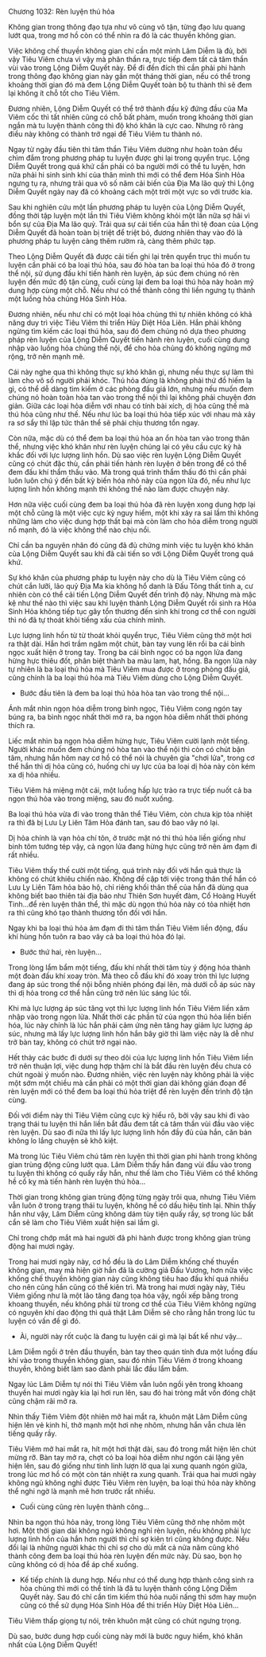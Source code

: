 




Chương 1032: Rèn luyện thú hỏa




Không gian trong thông đạo tựa như vô cùng vô tận, từng đạo lưu quang lướt qua, trong mơ hồ còn có thể nhìn ra đó là các thuyền không gian.

Việc không chế thuyền không gian chỉ cần một mình Lâm Diễm là đủ, bởi vậy Tiêu Viêm chưa vì vậy mà phân thần ra, trực tiếp đem tất cả tâm thần vùi vào trong Lộng Diễm Quyết này. Để đi đến đích thì cần phải phi hành trong thông đạo không gian này gần một tháng thời gian, nếu có thể trong khoảng thời gian đó mà đem Lộng Diễm Quyết toàn bộ tu thành thì sẽ đem lại không ít chỗ tốt cho Tiêu Viêm.

Đương nhiên, Lộng Diễm Quyết có thể trở thành đấu kỹ đứng đầu của Ma Viêm cốc thì tất nhiên cũng có chỗ bất phàm, muốn trong khoảng thời gian ngắn mà tu luyện thành công thì độ khó khăn là cực cao. Nhưng rõ ràng điều này không có thành trở ngại để Tiêu Viêm tu thành nó.

Ngay từ ngày đầu tiên thì tâm thần Tiêu Viêm dường như hoàn toàn đều chìm đắm trong phương pháp tu luyện được ghi lại trong quyển trục. Lộng Diễm Quyết trong quá khứ cần phải có ba người mới có thể tu luyện, hơn nữa phải hi sinh sinh khí của thân mình thì mới có thể đem Hóa Sinh Hỏa ngưng tụ ra, nhưng trải qua vô số năm cải biến của Địa Ma lão quỷ thì Lộng Diễm Quyết ngày nay đã có khoảng cách một trời một vực so với trước kia.

Sau khi nghiên cứu một lần phương pháp tu luyện của Lộng Diễm Quyết, đồng thời tập luyện một lần thì Tiêu Viêm không khỏi một lần nữa sợ hãi vì bổn sự của Địa Ma lão quỷ. Trải qua sự cải tiến của hắn thì tệ đoan của Lộng Diễm Quyết đã hoàn toàn bị triệt để triệt bỏ, đương nhiên thay vào đó là phương pháp tu luyện càng thêm rườm rà, càng thêm phức tạp.

Theo Lộng Diễm Quyết đã được cải tiến ghi lại trên quyển trục thì muốn tu luyện cần phải có ba loại thú hỏa, sau đó hòa tan ba loại thú hỏa đó ở trong thể nội, sử dụng đấu khí tiến hành rèn luyện, áp súc đem chúng nó rèn luyện đến mức độ tận cùng, cuối cùng lại đem ba loại thú hỏa này hoàn mỹ dung hợp cùng một chỗ. Nếu như có thể thành công thì liền ngưng tụ thành một luồng hỏa chủng Hóa Sinh Hỏa.

Đương nhiên, nếu như chỉ có một loại hỏa chủng thì tự nhiên không có khả năng duy trì việc Tiêu Viêm thi triển Hủy Diệt Hỏa Liên. Hắn phải không ngừng tìm kiếm các loại thú hỏa, sau đó đem chúng nó dựa theo phương pháp rèn luyện của Lộng Diễm Quyết tiến hành rèn luyện, cuối cùng dung nhập vào luồng hỏa chủng thể nội, để cho hỏa chủng đó không ngừng mở rộng, trở nên mạnh mẽ.

Cái này nghe qua thì không thực sự khó khăn gì, nhưng nếu thực sự làm thì làm cho vô số người phải khóc. Thú hỏa đúng là không phải thứ đồ hiếm lạ gì, có thể dễ dàng tìm kiếm ở các phòng đấu giá lớn, nhưng nếu muốn đem chúng nó hoàn toàn hòa tan vào trong thể nội thì lại không phải chuyện đơn giản. Giữa các loại hỏa diễm với nhau có tính bài xích, dị hỏa cũng thế mà thú hỏa cũng như thế. Nếu như lúc ba loại thú hỏa tiếp xúc với nhau mà xảy ra sơ sẩy thì lập tức thân thể sẽ phải chịu thương tổn ngay.

Còn nữa, mặc dù có thể đem ba loại thú hỏa an ổn hòa tan vào trong thân thể, nhưng việc khó khăn như rèn luyện chúng lại có yêu cầu cực kỳ hà khắc đối với lực lượng linh hồn. Dù sao việc rèn luyện Lộng Diễm Quyết cũng có chút đặc thù, cần phải tiến hành rèn luyện ở bên trong để có thể đem đấu khí thẩm thấu vào. Mà trong quá trình thẩm thấu đó thì cần phải luôn luôn chú ý đến bất kỳ biến hóa nhỏ này của ngọn lửa đó, nếu như lực lượng linh hồn không mạnh thì không thể nào làm được chuyện này.

Hơn nữa việc cuối cùng đem ba loại thú hỏa đã rèn luyện xong dung hợp lại một chỗ cũng là một việc cực kỳ nguy hiểm, một khi xảy ra sai lầm thì không những làm cho việc dung hợp thất bại mà còn làm cho hỏa diễm trong người nổ mạnh, đó là việc không thể nào chịu nổi.

Chỉ cần ba nguyên nhân đó cũng đã đủ chứng minh việc tu luyện khó khăn của Lộng Diễm Quyết sau khi đã cải tiến so với Lộng Diễm Quyết trong quá khứ.

Sự khó khăn của phương pháp tu luyện này cho dù là Tiêu Viêm cũng có chút cắn lưỡi, lão quỷ Địa Ma kia không hổ danh là Đấu Tông thất tinh a, cư nhiên còn có thể cải tiến Lộng Diễm Quyết đến trình độ này. Nhưng mà mặc kệ như thế nào thì việc sau khi luyện thành Lộng Diễm Quyết rồi sinh ra Hóa Sinh Hỏa không tiếp tục gây tổn thương đến sinh khí trong cơ thể con người thì nó đã tự thoát khỏi tiếng xấu của chính mình.

Lực lượng linh hồn từ từ thoát khỏi quyển trục, Tiêu Viêm cũng thở một hơi ra thật dài. Hắn hơi trầm ngâm một chút, bàn tay vung lên rồi ba cái bình ngọc xuất hiện ở trong tay. Trong ba cái bình ngọc có ba ngọn lửa đang hừng hực thiêu đốt, phân biệt thành ba màu lam, hạt, hồng. Ba ngọn lửa này tự nhiên là ba loại thú hỏa mà Tiêu Viêm mua được ở trong phòng đấu giá, cũng chính là ba loại thú hỏa mà Tiêu Viêm dùng cho Lộng Diễm Quyết.

- Bước đầu tiên là đem ba loại thú hỏa hòa tan vào trong thể nội…

Ánh mắt nhìn ngọn hỏa diễm trong bình ngọc, Tiêu Viêm cong ngón tay búng ra, ba bình ngọc nhất thời mở ra, ba ngọn hỏa diễm nhất thời phóng thích ra.

Liếc mắt nhìn ba ngọn hỏa diễm hừng hực, Tiêu Viêm cười lạnh một tiếng. Người khác muốn đem chúng nó hòa tan vào thể nội thì còn có chút bận tâm, nhưng hắn hôm nay cơ hồ có thể nói là chuyên gia "chơi lửa", trong cơ thể hắn thì dị hỏa cũng có, huống chi uy lực của ba loại dị hỏa này còn kém xa dị hỏa nhiều.

Tiêu Viêm há miệng một cái, một luồng hấp lực trào ra trực tiếp nuốt cả ba ngọn thú hỏa vào trong miệng, sau đó nuốt xuống.

Ba loại thú hỏa vừa đi vào trong thân thể Tiêu Viêm, còn chưa kịp tỏa nhiệt ra thì đã bị Lưu Ly Liên Tâm Hỏa đánh tan, sau đó bao vây nó lại.

Dị hỏa chính là vạn hỏa chí tôn, ở trước mặt nó thì thú hỏa liền giống như binh tôm tướng tép vậy, cả ngọn lửa đang hừng hực cũng trở nên ảm đạm đi rất nhiều.

Tiêu Viêm thấy thế cười một tiếng, quá trình này đối với hắn quả thực là không có chút khiêu chiến nào. Không đề cập tới việc trong thân thể hắn có Lưu Ly Liên Tâm hỏa bảo hộ, chỉ riêng khối thân thể của hắn đã dùng qua không biết bao thiên tài địa bảo như Thiên Sơn huyết đàm, Cổ Hoàng Huyết Tinh...để rèn luyện thân thể, thì mặc dù ngọn thú hỏa này có tỏa nhiệt hơn ra thì cũng khó tạo thành thương tổn đối với hắn.

Ngay khi ba loại thú hỏa ảm đạm đi thì tâm thần Tiêu Viêm liền động, đấu khí hùng hồn tuôn ra bao vây cả ba loại thú hỏa đó lại.

- Bước thứ hai, rèn luyện…

Trong lòng lẩm bẩm một tiếng, đấu khí nhất thời tâm tùy ý động hóa thành một đoàn đấu khí xoay tròn. Mà theo cỗ đấu khí đó xoay tròn thì lực lượng đang áp súc trong thể nội bỗng nhiên phóng đại lên, mà dưới cỗ áp súc này thì dị hỏa trong cơ thể hắn cũng trở nên lúc sáng lúc tối.

Khi mà lực lượng áp súc tăng vọt thì lực lượng linh hồn Tiêu Viêm liền xâm nhập vào trong ngọn lửa. Nhất thời các phần tử của ngọn thú hỏa liền biến hóa, lúc này chính là lúc hắn phải cảm ứng nên tăng hay giảm lực lượng áp súc, nhưng mà lấy lực lượng linh hồn hắn bây giờ thì làm việc này là dễ như trở bàn tay, không có chút trở ngại nào.

Hết thảy các bước đi dưới sự theo dõi của lực lượng linh hồn Tiêu Viêm liền trở nên thuận lợi, việc dung hợp thậm chí là bắt đầu rèn luyện đều chưa có chút ngoài ý muốn nào. Đương nhiên, việc rèn luyện này không phải là việc một sớm một chiều mà cần phải có một thời gian dài không gián đoạn để rèn luyện mới có thể đem ba loại thú hỏa triệt để rèn luyện đến trình độ tận cùng.

Đối với điểm này thì Tiêu Viêm cũng cực kỳ hiểu rõ, bởi vậy sau khi đi vào trạng thái tu luyện thì hắn liền bắt đầu đem tất cả tâm thần vùi đầu vào việc rèn luyện. Dù sao đi nữa thì lấy lực lượng linh hồn đầy đủ của hắn, căn bản không lo lắng chuyện sẽ khô kiệt.

Mà trong lúc Tiêu Viêm chú tâm rèn luyện thì thời gian phi hành trong không gian trùng động cũng lướt qua. Lâm Diễm thấy hắn đang vùi đầu vào trong tu luyện thì không có quấy rầy hắn, như thế làm cho Tiêu Viêm có thể không hề cố kỵ mà tiến hành rèn luyện thú hỏa…

Thời gian trong không gian trùng động từng ngày trôi qua, nhưng Tiêu Viêm vẫn luôn ở trong trạng thái tu luyện, không hề có dấu hiệu tỉnh lại. Nhìn thấy hắn như vậy, Lâm Diễm cũng không dám tùy tiện quấy rầy, sợ trong lúc bất cẩn sẽ làm cho Tiêu Viêm xuất hiện sai lầm gì.

Chỉ trong chớp mắt mà hai người đã phi hành được trong không gian trùng động hai mươi ngày.

Trong hai mươi ngày này, cơ hồ đều là do Lâm Diễm khống chế thuyền không gian, may mà hiện giờ hắn đã là cường giả Đấu Vương, hơn nữa việc khống chế thuyền không gian này cũng không tiêu hao đấu khí quá nhiều cho nên cũng hắn cũng có thể kiên trì. Mà trong hai mươi ngày này, Tiêu Viêm giống như là một lão tăng đang tọa hóa vậy, ngồi xếp bằng trong khoang thuyền, nếu không phải từ trong cơ thể của Tiêu Viêm không ngừng có nguyên khí dao động thì quả thật Lâm Diễm sẽ cho rằng hắn trong lúc tu luyện có vấn đề gì đó.

- Ài, người này rốt cuộc là đang tu luyện cái gì mà lại bất kể như vậy…

Lâm Diễm ngồi ở trên đầu thuyền, bàn tay theo quán tính đưa một luồng đấu khí vào trong thuyền không gian, sau đó nhìn Tiêu Viêm ở trong khoang thuyền, không biết làm sao đành phải lắc đầu lẩm bẩm.

Ngay lúc Lâm Diễm tự nói thì Tiêu Viêm vẫn luôn ngồi yên trong khoang thuyền hai mươi ngày kia lại hơi run lên, sau đó hai tròng mắt vốn đóng chặt cũng chậm rãi mở ra.

Nhìn thấy Tiêm Viêm đột nhiên mở hai mắt ra, khuôn mặt Lâm Diễm cũng hiện lên vẻ kinh hỉ, thở mạnh một hơi nhẹ nhõm, nhưng hắn vẫn chưa lên tiếng quấy rầy.

Tiêu Viêm mở hai mắt ra, hít một hơi thật dài, sau đó trong mắt hiện lên chút mừng rỡ. Bàn tay mở ra, chợt có ba loại hỏa diễm như ngón cái lặng yên hiện lên, sau đó giống như tinh linh lượn lờ qua lại xung quanh ngón giữa, trong lúc mơ hồ có một còn tán nhiệt ra xung quanh. Trải qua hai mươi ngày không ngủ không nghỉ được Tiêu Viêm rèn luyện, ba loại thú hỏa này không thể nghi ngờ là mạnh mẽ hơn trước rất nhiều.

- Cuối cùng cũng rèn luyện thành công…

Nhìn ba ngọn thú hỏa này, trong lòng Tiêu Viêm cũng thở nhẹ nhõm một hơi. Một thời gian dài không ngủ không nghỉ rèn luyện, nếu không phải lực lượng linh hồn của hắn hơn người thì chỉ sợ kiên trì cũng không được. Nếu đổi lại là những người khác thì chỉ sợ cho dù mất cả nửa năm cũng khó thành công đem ba loại thú hỏa rèn luyện đến mức này. Dù sao, bọn họ cũng không có dị hỏa để áp chế xuống.

- Kế tiếp chính là dung hợp. Nếu như có thể dung hợp thành công sinh ra hỏa chủng thì mới có thể tính là đã tu luyện thành công Lộng Diễm Quyết này. Sau đó chỉ cần tìm kiếm thú hỏa nuôi nấng thì sớm hay muộn cũng có thể sử dụng Hóa Sinh Hỏa để thi triển Hủy Diệt Hỏa Liên…

Tiêu Viêm thấp giọng tự nói, trên khuôn mặt cũng có chút ngưng trọng.

Dù sao, bước dung hợp cuối cùng này mới là bước nguy hiểm, khó khăn nhất của Lộng Diễm Quyết!




